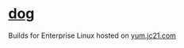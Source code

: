 # [dog](https://github.com/ogham/dog)

Builds for Enterprise Linux hosted on [yum.jc21.com](https://yum.jc21.com)
